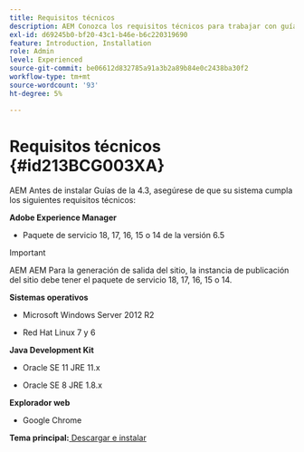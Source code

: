 ```yaml
---
title: Requisitos técnicos
description: AEM Conozca los requisitos técnicos para trabajar con guías de
exl-id: d69245b0-bf20-43c1-b46e-b6c220319690
feature: Introduction, Installation
role: Admin
level: Experienced
source-git-commit: be06612d832785a91a3b2a89b84e0c2438ba30f2
workflow-type: tm+mt
source-wordcount: '93'
ht-degree: 5%

---
```


# Requisitos técnicos {#id213BCG003XA}

AEM Antes de instalar Guías de la 4.3, asegúrese de que su sistema cumpla los siguientes requisitos técnicos:

**Adobe Experience Manager**

- Paquete de servicio 18, 17, 16, 15 o 14 de la versión 6.5

>[!IMPORTANT]
>
> AEM AEM Para la generación de salida del sitio, la instancia de publicación del sitio debe tener el paquete de servicio 18, 17, 16, 15 o 14.

**Sistemas operativos**

- Microsoft Windows Server 2012 R2

- Red Hat Linux 7 y 6


**Java Development Kit**

- Oracle SE 11 JRE 11.x

- Oracle SE 8 JRE 1.8.x


**Explorador web**

- Google Chrome


**Tema principal:**[ Descargar e instalar](download-install.md)
